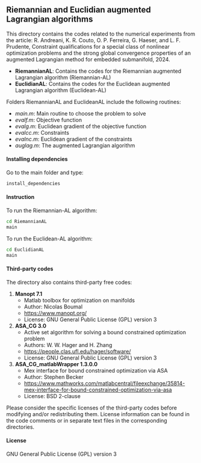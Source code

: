 ## Riemannian and Euclidian augmented Lagrangian algorithms

This directory contains the codes related to the numerical experiments from the article:
R. Andreani, K. R. Couto, O. P. Ferreira, G. Haeser, and L. F. Prudente, Constraint qualifications for a special class of   nonlinear optimization problems and the strong global convergence properties of an augmented Lagrangian method for embedded submanifold, 2024.

- __RiemannianAL__: Contains the codes for the Riemannian augmented Lagrangian algorithm (Riemannian-AL)
- __EuclidianAL__: Contains the codes for the Euclidean augmented Lagrangian algorithm (Euclidean-AL)

Folders RiemannianAL and EuclideanAL include the following routines:

- _main.m_: Main routine to choose the problem to solve
- _evalf.m_: Objective function
- _evalg.m_: Euclidean gradient of the objective function
- _evalcc.m_: Constraints
- _evalnc.m_: Euclidean gradient of the constraints
- _auglag.m_: The augmented Lagrangian algorithm

#### Installing dependencies

Go to the main folder and type:

```sh
install_dependencies
```

#### Instruction

To run the Riemannian-AL algorithm:

```sh
cd RiemannianAL
main
```

To run the Euclidean-AL algorithm:

```sh
cd EuclidianAL
main
```

####  Third-party codes
The directory also contains third-party free codes:

1) __Manopt 7.1__
    - Matlab toolbox for optimization on manifolds
    - Author: Nicolas Boumal
    - https://www.manopt.org/
    - License: GNU General Public License (GPL) version 3
2) __ASA_CG 3.0__
    - Active set algorithm for solving a bound constrained optimization problem
    - Authors: W. W. Hager and H. Zhang
    - https://people.clas.ufl.edu/hager/software/
    - License: GNU General Public License (GPL) version 3
3) __ASA_CG_matlabWrapper 1.3.0.0__
    - Mex interface for bound constrained optimization via ASA
    - Author: Stephen Becker
    - https://www.mathworks.com/matlabcentral/fileexchange/35814-mex-interface-for-bound-constrained-optimization-via-asa
    - License: BSD 2-clause

Please consider the specific licenses of the third-party codes before modifying and/or redistributing them. License information can be found in the code comments or in separate text files in the corresponding directories.

#### License

GNU General Public License (GPL) version 3
